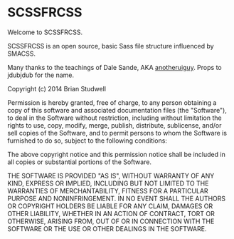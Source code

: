 SCSSFRCSS
==========

Welcome to SCSSFRCSS.

SCSSFRCSS is an open source, basic Sass file structure influenced by SMACSS.

Many thanks to the teachings of Dale Sande, AKA [anotheruiguy](https://speakerdeck.com/anotheruiguy).
Props to jdubjdub for the name.

Copyright (c) 2014 Brian Studwell

Permission is hereby granted, free of charge, to any person obtaining a copy
of this software and associated documentation files (the "Software"), to deal
in the Software without restriction, including without limitation the rights
to use, copy, modify, merge, publish, distribute, sublicense, and/or sell
copies of the Software, and to permit persons to whom the Software is
furnished to do so, subject to the following conditions:

The above copyright notice and this permission notice shall be included in
all copies or substantial portions of the Software.

THE SOFTWARE IS PROVIDED "AS IS", WITHOUT WARRANTY OF ANY KIND, EXPRESS OR
IMPLIED, INCLUDING BUT NOT LIMITED TO THE WARRANTIES OF MERCHANTABILITY,
FITNESS FOR A PARTICULAR PURPOSE AND NONINFRINGEMENT. IN NO EVENT SHALL THE
AUTHORS OR COPYRIGHT HOLDERS BE LIABLE FOR ANY CLAIM, DAMAGES OR OTHER
LIABILITY, WHETHER IN AN ACTION OF CONTRACT, TORT OR OTHERWISE, ARISING FROM,
OUT OF OR IN CONNECTION WITH THE SOFTWARE OR THE USE OR OTHER DEALINGS IN
THE SOFTWARE.


